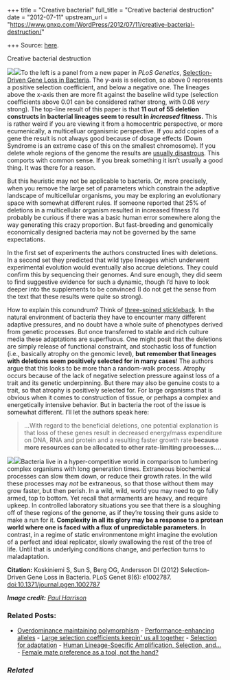 +++
title = "Creative bacterial"
full_title = "Creative bacterial destruction"
date = "2012-07-11"
upstream_url = "https://www.gnxp.com/WordPress/2012/07/11/creative-bacterial-destruction/"

+++
Source: [here](https://www.gnxp.com/WordPress/2012/07/11/creative-bacterial-destruction/).

Creative bacterial destruction

[![](https://i0.wp.com/blogs.discovermagazine.com/gnxp/files/2012/07/journal.pgen_.1002787.g002.png?resize=242%2C210)![](https://i0.wp.com/blogs.discovermagazine.com/gnxp/files/2012/07/journal.pgen_.1002787.g002.png?resize=242%2C210)](https://i0.wp.com/blogs.discovermagazine.com/gnxp/files/2012/07/journal.pgen_.1002787.g002.png)To the left is a panel from a new paper in *PLoS Genetics*, [Selection-Driven Gene Loss in Bacteria](http://www.plosgenetics.org/article/info%3Adoi%2F10.1371%2Fjournal.pgen.1002787?utm_source=feedburner&utm_medium=feed&utm_campaign=Feed%3A+plosgenetics%2FNewArticles+%28Ambra+-+Genetics+New+Articles%29). The y-axis is selection, so above 0 represents a positive selection coefficient, and below a negative one. The lineages above the x-axis then are more fit against the baseline wild type (selection coefficients above 0.01 can be considered rather strong, with 0.08 *very* strong). The top-line result of this paper is that **11 out of 55 deletion constructs in bacterial lineages seem to result in *increased* fitness.** This is rather weird if you are viewing it from a homocentric perspective, or more ecumenically, a multicelluar organismic perspective. If you add copies of a gene the result is not always good because of dosage effects (Down Syndrome is an extreme case of this on the smallest chromosome). If you delete whole regions of the genome the results are [usually disastrous](https://en.wikipedia.org/wiki/Deletion_(genetics)#Effects).
This comports with common sense. If you break something it isn’t usually a good thing. It was there for a reason.

But this heuristic may not be applicable to bacteria. Or, more precisely, when you remove the large set of parameters which constrain the adaptive landscape of multicellular organisms, you may be exploring an evolutionary space with somewhat different rules. If someone reported that 25% of deletions in a multicellular organism resulted in increased fitness I’d probably be curious if there was a basic human error somewhere along the way generating this crazy proportion. But fast-breeding and genomically economically designed bacteria may not be governed by the same expectations.

In the first set of experiments the authors constructed lines with deletions. In a second set they predicted that wild type lineages which underwent experimental evolution would eventually also accrue deletions. They could confirm this by sequencing their genomes. And sure enough, they did seem to find suggestive evidence for such a dynamic, though I’d have to look deeper into the supplements to be convinced (I do not get the sense from the text that these results were quite so strong).

How to explain this conundrum? Think of [three-spined stickleback](https://en.wikipedia.org/wiki/Stickleback#Three-spined_stickleback). In the natural environment of bacteria they have to encounter many different adaptive pressures, and no doubt have a whole suite of phenotypes derived from genetic processes. But once transferred to stable and rich culture media these adaptations are superfluous. One might posit that the deletions are simply release of functional constraint, and stochastic loss of function (i.e., basically atrophy on the genomic level), **but remember that lineages with deletions seem positively selected for in many cases**! The authors argue that this looks to be more than a random-walk process. Atrophy occurs because of the lack of negative selection pressure against loss of a trait and its genetic underpinning. But there may also be genuine costs to a trait, so that atrophy is positively selected for. For large organisms that is obvious when it comes to construction of tissue, or perhaps a complex and energetically intensive behavior. But in bacteria the root of the issue is somewhat different. I’ll let the authors speak here:

> …With regard to the beneficial deletions, one potential explanation is that loss of these genes result in decreased energy/mass expenditure on DNA, RNA and protein and a resulting faster growth rate **because more resources can be allocated to other rate-limiting processes….**

[![](https://i0.wp.com/blogs.discovermagazine.com/gnxp/files/2012/07/300px-Stromatolites_in_Sharkbay.jpg?resize=300%2C223)![](https://i0.wp.com/blogs.discovermagazine.com/gnxp/files/2012/07/300px-Stromatolites_in_Sharkbay.jpg?resize=300%2C223)](https://i0.wp.com/blogs.discovermagazine.com/gnxp/files/2012/07/300px-Stromatolites_in_Sharkbay.jpg)Bacteria live in a hyper-competitive world in comparison to lumbering complex organisms with long generation times. Extraneous biochemical processes can slow them down, or reduce their growth rates. In the wild these processes may *not* be extraneous, so that those without them may grow faster, but then perish. In a wild, wild, world you may need to go fully armed, top to bottom. Yet recall that armaments are heavy, and require upkeep. In controlled laboratory situations you see that there is a sloughing off of these regions of the genome, as if they’re tossing their guns aside to make a run for it. **Complexity in all its glory may be a response to a protean world where one is faced with a flux of unpredictable parameters.** In contrast, in a regime of static environmentone might imagine the evolution of a perfect and ideal replicator, slowly swallowing the rest of the tree of life. Until that is underlying conditions change, and perfection turns to maladaptation.

**Citation:** Koskiniemi S, Sun S, Berg OG, Andersson DI (2012) Selection-Driven Gene Loss in Bacteria. PLoS Genet 8(6): e1002787. [doi:10.1371/journal.pgen.1002787](http://www.plosgenetics.org/article/info%3Adoi%2F10.1371%2Fjournal.pgen.1002787?utm_source=feedburner&utm_medium=feed&utm_campaign=Feed%3A+plosgenetics%2FNewArticles+%28Ambra+-+Genetics+New+Articles%29)

***Image credit:** [Paul Harrison](https://en.wikipedia.org/wiki/File:Stromatolites_in_Sharkbay.jpg)*





### Related Posts:

- [Overdominance maintaining
  polymorphism](https://www.gnxp.com/WordPress/2007/04/16/overdominance-maintaining-polymorphism/) - [Performance-enhancing
  alleles](https://www.gnxp.com/WordPress/2007/05/09/performance-enhancing-alleles/) - [Large selection coefficients keepin' us all
  together](https://www.gnxp.com/WordPress/2006/03/15/large-selection-coefficients-keepin-us-all-together/) - [Selection for
  adaptation](https://www.gnxp.com/WordPress/2006/08/31/selection-for-adaptation/) - [Human Lineage-Specific Amplification, Selection,
  and…](https://www.gnxp.com/WordPress/2006/08/31/human-lineage-specific-amplification-selection-and-neuronal-expression-of-duf1220-domains/) - [Female mate preference as a tool, not the
  hand?](https://www.gnxp.com/WordPress/2008/08/23/female-mate-preference-as-a-tool-not-the-hand/)

### *Related*

[](https://www.addtoany.com/add_to/facebook?linkurl=https%3A%2F%2Fwww.gnxp.com%2FWordPress%2F2012%2F07%2F11%2Fcreative-bacterial-destruction%2F&linkname=Creative%20bacterial%20destruction "Facebook")[](https://www.addtoany.com/add_to/twitter?linkurl=https%3A%2F%2Fwww.gnxp.com%2FWordPress%2F2012%2F07%2F11%2Fcreative-bacterial-destruction%2F&linkname=Creative%20bacterial%20destruction "Twitter")[](https://www.addtoany.com/add_to/email?linkurl=https%3A%2F%2Fwww.gnxp.com%2FWordPress%2F2012%2F07%2F11%2Fcreative-bacterial-destruction%2F&linkname=Creative%20bacterial%20destruction "Email")[](https://www.addtoany.com/share)
